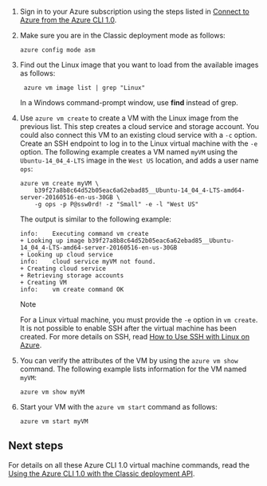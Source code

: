 
1. Sign in to your Azure subscription using the steps listed in [Connect to Azure from the Azure CLI 1.0](/cli/azure/authenticate-azure-cli).

2. Make sure you are in the Classic deployment mode as follows:

    ```azurecli
    azure config mode asm
    ```

3. Find out the Linux image that you want to load from the available images as follows:

   ```azurecli   
    azure vm image list | grep "Linux"
    ```
   
    In a Windows command-prompt window, use **find** instead of grep.
   
4. Use `azure vm create` to create a VM with the Linux image from the previous list. This step creates a cloud service and storage account. You could also connect this VM to an existing cloud service with a `-c` option. Create an SSH endpoint to log in to the Linux virtual machine with the `-e` option. The following example creates a VM named `myVM` using the `Ubuntu-14_04_4-LTS` image in the `West US` location, and adds a user name `ops`:
   
    ```azurecli
    azure vm create myVM \
        b39f27a8b8c64d52b05eac6a62ebad85__Ubuntu-14_04_4-LTS-amd64-server-20160516-en-us-30GB \
        -g ops -p P@ssw0rd! -z "Small" -e -l "West US"
    ```

    The output is similar to the following example:

    ```azurecli
    info:    Executing command vm create
    + Looking up image b39f27a8b8c64d52b05eac6a62ebad85__Ubuntu-14_04_4-LTS-amd64-server-20160516-en-us-30GB
    + Looking up cloud service
    info:    cloud service myVM not found.
    + Creating cloud service
    + Retrieving storage accounts
    + Creating VM
    info:    vm create command OK
    ```
   
   > [!NOTE]
   > For a Linux virtual machine, you must provide the `-e` option in `vm create`. It is not possible to enable SSH after the virtual machine has been created. For more details on SSH, read [How to Use SSH with Linux on Azure](../articles/virtual-machines/linux/mac-create-ssh-keys.md?toc=%2fazure%2fvirtual-machines%2flinux%2ftoc.json).

5. You can verify the attributes of the VM by using the `azure vm show` command. The following example lists information for the VM named `myVM`:

    ```azurecli   
    azure vm show myVM
    ```

6. Start your VM with the `azure vm start` command as follows:

    ```azurecli
    azure vm start myVM
    ```

## Next steps
For details on all these Azure CLI 1.0 virtual machine commands, read the [Using the Azure CLI 1.0 with the Classic deployment API](https://docs.microsoft.com/cli/azure/get-started-with-az-cli2).

